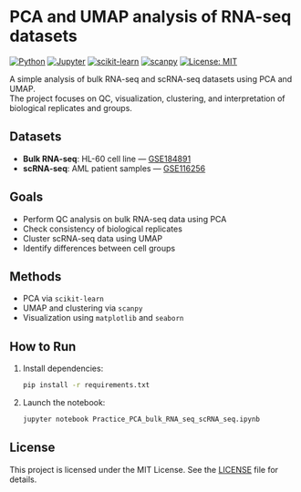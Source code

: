 # PCA and UMAP analysis of RNA-seq datasets

[![Python](https://img.shields.io/badge/Python-3.9%2B-blue.svg)](https://www.python.org/)
[![Jupyter](https://img.shields.io/badge/Jupyter-Notebook-orange.svg)]()
[![scikit-learn](https://img.shields.io/badge/sklearn-PCA-yellow.svg)](https://scikit-learn.org/)
[![scanpy](https://img.shields.io/badge/Scanpy-UMAP-green.svg)](https://scanpy.readthedocs.io/)
[![License: MIT](https://img.shields.io/badge/License-MIT-green.svg)](LICENSE)

A simple analysis of bulk RNA-seq and scRNA-seq datasets using PCA and UMAP.  
The project focuses on QC, visualization, clustering, and interpretation of biological replicates and groups.

## Datasets
- **Bulk RNA-seq**: HL-60 cell line — [GSE184891](https://www.ncbi.nlm.nih.gov/geo/query/acc.cgi?acc=GSE184891)
- **scRNA-seq**: AML patient samples — [GSE116256](https://www.ncbi.nlm.nih.gov/geo/query/acc.cgi?acc=GSE116256)

## Goals
- Perform QC analysis on bulk RNA-seq data using PCA
- Check consistency of biological replicates
- Cluster scRNA-seq data using UMAP
- Identify differences between cell groups

## Methods
- PCA via `scikit-learn`
- UMAP and clustering via `scanpy`
- Visualization using `matplotlib` and `seaborn`

## How to Run
1. Install dependencies:
   ```bash
   pip install -r requirements.txt
   ```
2. Launch the notebook:
   ```bash
   jupyter notebook Practice_PCA_bulk_RNA_seq_scRNA_seq.ipynb
   ```

## License
This project is licensed under the MIT License. See the [LICENSE](LICENSE) file for details.
